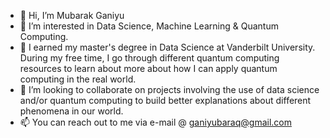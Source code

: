 - 👋 Hi, I’m Mubarak Ganiyu
- 👀 I’m interested in Data Science, Machine Learning & Quantum Computing.
- 🌱 I earned my master's degree in Data Science at Vanderbilt University. During my free time, I go through different quantum computing resources to learn about more about how I can apply quantum computing in the real world.
- 💞️ I’m looking to collaborate on projects involving the use of data science and/or quantum computing to build better explanations about different phenomena in our world.
- 📫 You can reach out to me via e-mail @ ganiyubaraq@gmail.com

<!---
MUbarak123-56/MUbarak123-56 is a ✨ special ✨ repository because its `README.md` (this file) appears on your GitHub profile.
You can click the Preview link to take a look at your changes.
--->
